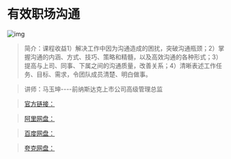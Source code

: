 # 有效职场沟通

![img]()

> 简介：课程收益1）解决工作中因为沟通造成的困扰，突破沟通瓶颈；2）掌握沟通的内涵、方式、技巧、策略和精髓，以及高效沟通的各种形式；3）提高与上司、同事、下属之间的沟通质量，改善关系；4）清晰表述工作任务、目标、需求，令团队成员清楚、明白做事。

> 讲师：马玉坤----前纳斯达克上市公司高级管理总监

> [官方链接：]()

> [阿里网盘：]()

> [百度网盘：]()

> [夸克网盘：]()
